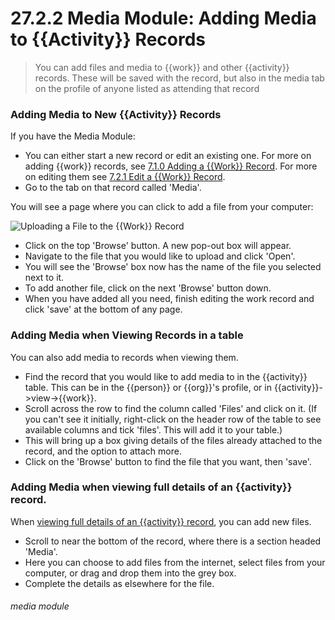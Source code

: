 # 27.2.2 Media Module: Adding Media to {{Activity}} Records

> You can add files and media to {{work}} and other {{activity}} records. These will be saved with the record, but also in the media tab on the profile of anyone listed as attending that record



### Adding Media to New {{Activity}} Records

If you have the Media Module:

- You can either start a new record or edit an existing one. For more on adding {{work}} records, see [7.1.0 Adding a {{Work}} Record](/help/index/p/7.1.0). For more on editing them see [7.2.1 Edit a {{Work}} Record](/help/index/p/7.2.1).
- Go to the tab on that record called 'Media'.

You will see a page where you can click to add a file from your computer:

![Uploading a File to the {{Work}} Record](27.2.2a.png)

- Click on the top 'Browse' button. A new pop-out box will appear.
- Navigate to the file that you would like to upload and click 'Open'. 
- You will see the 'Browse' box now has the name of the file you selected next to it.
- To add another file, click on the next 'Browse' button down.
- When you have added all you need, finish editing the work record and click 'save' at the bottom of any page.

### Adding Media when Viewing Records in a table

You can also add media to records when viewing them.

- Find the record that you would like to add media to in the {{activity}} table.  This can be in the {{person}} or {{org}}'s profile, or in {{activity}}->view->{{work}}.
- Scroll across the row to find the column called 'Files' and click on it. (If you can't see it initially, right-click on the header row of the table to see available columns and tick 'files'. This will add it to your table.)
- This will bring up a box giving details of the files already attached to the record, and the option to attach more. 
- Click on the 'Browse' button to find the file that you want, then 'save'.


### Adding Media when viewing full details of an {{activity}} record.

When [viewing full details of an {{activity}} record](/help/index/p/7.2.2), you can add new files.

- Scroll to near the bottom of the record, where there is a section headed 'Media'. 
- Here you can choose to add files from the internet, select files from your computer, or drag and drop them into the grey box. 
- Complete the details as elsewhere for the file.


###### media module



